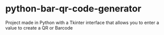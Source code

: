 # python-bar-qr-code-generator

Project made in Python with a Tkinter interface that allows you to enter a value to create a QR or Barcode
